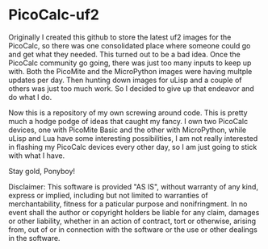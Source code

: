 # PicoCalc-uf2

Originally I created this github to store the latest uf2 images for the PicoCalc, so there was one consolidated place where someone could go and get what they needed. This turned out to be a bad idea. Once the PicoCalc community go going, there was just too many inputs to keep up with. Both the PicoMite and the MicroPython images were having multple updates per day. Then hunting down images for uLisp and a couple of others was just too much work. So I decided to give up that endeavor and do what I do.

Now this is a repository of my own screwing around code. This is pretty much a hodge podge of ideas that caught my fancy. I own two PicoCalc devices, one with PicoMite Basic and the other with MicroPython, while uLisp and Lua have some interesting possibilities, I am not really interested in flashing my PicoCalc devices every other day, so I am just going to stick with what I have.

Stay gold, Ponyboy!

Disclaimer: This software is provided "AS IS", without warranty of any kind, express or implied, including but not limited to warranties of merchantability, fitness for a paticular purpose and nonifringment. In no event shall the author or copyright holders be liable for any claim, damages or other liability, whether in an action of contract, tort or otherwise, arising from, out of or in connection with the software or the use or other dealings in the software.
